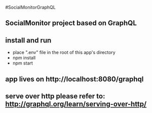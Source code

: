 #SocialMonitorGraphQL

## SocialMonitor project based on GraphQL

## install and run
- place ".env" file in the root of this app's directory
- npm install
- npm start

## app lives on http://localhost:8080/graphql

## serve over http please refer to: http://graphql.org/learn/serving-over-http/
